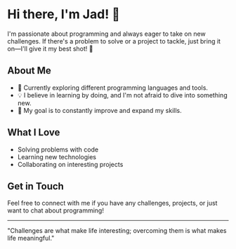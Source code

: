 # Hi there, I'm Jad! 👋

I'm passionate about programming and always eager to take on new challenges. If there's a problem to solve or a project to tackle, just bring it on—I'll give it my best shot! 🚀

## About Me

- 🌱 Currently exploring different programming languages and tools.
- 💡 I believe in learning by doing, and I'm not afraid to dive into something new.
- 🎯 My goal is to constantly improve and expand my skills.

## What I Love

- Solving problems with code
- Learning new technologies
- Collaborating on interesting projects

## Get in Touch

Feel free to connect with me if you have any challenges, projects, or just want to chat about programming!

---

"Challenges are what make life interesting; overcoming them is what makes life meaningful."
